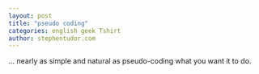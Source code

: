 ```yaml
---
layout: post
title: "pseudo coding"
categories: english geek Tshirt
author: stephentudor.com
---
```

... nearly as simple and natural as pseudo-coding what you want it to do.
